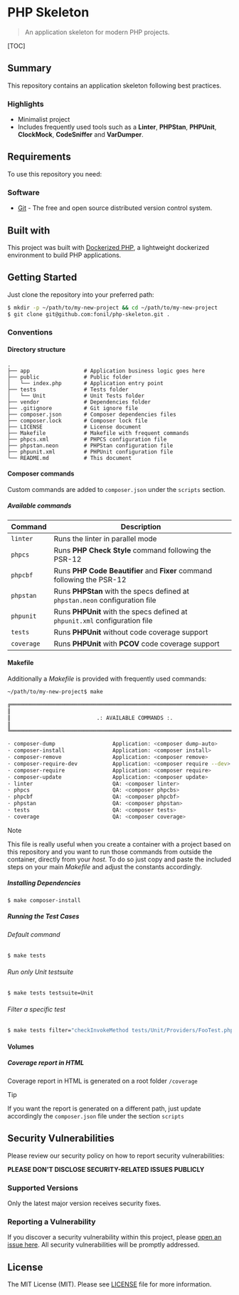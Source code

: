 # PHP Skeleton


> An application skeleton for modern PHP projects. 


[TOC]


## Summary

This repository contains an application skeleton following best practices.


### Highlights

- Minimalist project 
- Includes frequently used tools such as a **Linter**, **PHPStan**, **PHPUnit**, **ClockMock**, **CodeSniffer** and **VarDumper**.


## Requirements

To use this repository you need:

### Software

- [Git](https://git-scm.com/) - The free and open source distributed version control system.

## Built with

This project was built with [Dockerized PHP](https://github.com/fonil/dockerized-php), a lightweight dockerized environment to build PHP applications. 


## Getting Started

Just clone the repository into your preferred path:

```bash
$ mkdir -p ~/path/to/my-new-project && cd ~/path/to/my-new-project
$ git clone git@github.com:fonil/php-skeleton.git .
```

### Conventions

#### Directory structure

```text
.
├── app                 # Application business logic goes here
├── public              # Public folder
│   └── index.php       # Application entry point
├── tests               # Tests folder
│   └── Unit            # Unit Tests folder
├── vendor              # Dependencies folder
├── .gitignore          # Git ignore file
├── composer.json       # Composer dependencies files
├── composer.lock       # Composer lock file
├── LICENSE             # License document
├── Makefile            # Makefile with frequent commands
├── phpcs.xml           # PHPCS configuration file
├── phpstan.neon        # PHPStan configuration file
├── phpunit.xml         # PHPUnit configuration file
└── README.md           # This document
```

#### Composer commands

Custom commands are added to `composer.json` under the `scripts` section.

##### Available commands

| Command    | Description                                                  |
| ---------- | ------------------------------------------------------------ |
| `linter`   | Runs the linter in parallel mode                             |
| `phpcs`    | Runs **PHP Check Style** command following the PSR-12        |
| `phpcbf`   | Runs **PHP Code Beautifier** and **Fixer** command following the PSR-12 |
| `phpstan`  | Runs **PHPStan** with the specs defined at `phpstan.neon` configuration file |
| `phpunit`  | Runs **PHPUnit** with the specs defined at `phpunit.xml` configuration file |
| `tests`    | Runs **PHPUnit** without code coverage support               |
| `coverage` | Runs **PHPUnit** with **PCOV** code coverage support         |

#### Makefile

Additionally a *Makefile* is provided with frequently used commands:

```bash
~/path/to/my-new-project$ make

╔══════════════════════════════════════════════════════════════════════════════╗
║                                                                              ║
║                           .: AVAILABLE COMMANDS :.                           ║
║                                                                              ║
╚══════════════════════════════════════════════════════════════════════════════╝

· composer-dump                  Application: <composer dump-auto>
· composer-install               Application: <composer install>
· composer-remove                Application: <composer remove>
· composer-require-dev           Application: <composer require --dev>
· composer-require               Application: <composer require>
· composer-update                Application: <composer update>
· linter                         QA: <composer linter>
· phpcs                          QA: <composer phpcbs>
· phpcbf                         QA: <composer phpcbf>
· phpstan                        QA: <composer phpstan>
· tests                          QA: <composer tests>
· coverage                       QA: <composer coverage>
```


> [!NOTE]
>
> This file is really useful when you create a container with a project based on this repository and you want to run those commands from outside the container, directly from your *host*. To do so just copy and paste the included steps on your main *Makefile* and adjust the constants accordingly.

##### Installing Dependencies

```bash
$ make composer-install
```

##### Running the Test Cases

###### Default command

```bash
$ make tests
```

###### Run only Unit  testsuite

```bash
$ make tests testsuite=Unit
```

###### Filter a specific test

```bash
$ make tests filter="checkInvokeMethod tests/Unit/Providers/FooTest.php"
```

#### Volumes

##### Coverage report in HTML

Coverage report in HTML is generated on a root folder `/coverage`

> [!TIP]
>
> If you want the report is generated on a different path, just update accordingly the `composer.json` file under the section `scripts`  


## Security Vulnerabilities

Please review our security policy on how to report security vulnerabilities:

**PLEASE DON'T DISCLOSE SECURITY-RELATED ISSUES PUBLICLY**

### Supported Versions

Only the latest major version receives security fixes.

### Reporting a Vulnerability

If you discover a security vulnerability within this project, please [open an issue here](https://github.com/fonil/php-skeleton/issues). All security vulnerabilities will be promptly addressed.

## License

The MIT License (MIT). Please see [LICENSE](./LICENSE) file for more information.
